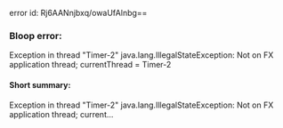 error id: Rj6AANnjbxq/owaUfAlnbg==
### Bloop error:

Exception in thread "Timer-2" java.lang.IllegalStateException: Not on FX application thread; currentThread = Timer-2
#### Short summary: 

Exception in thread "Timer-2" java.lang.IllegalStateException: Not on FX application thread; current...